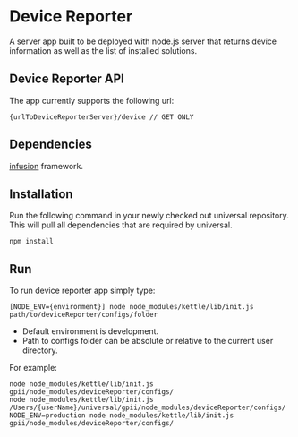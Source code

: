 # Device Reporter

A server app built to be deployed with node.js server that returns device information as well as the list of installed solutions.

## Device Reporter API

The app currently supports the following url:

    {urlToDeviceReporterServer}/device // GET ONLY

## Dependencies

[infusion](https://github.com/fluid-project/infusion) framework.

## Installation

Run the following command in your newly checked out universal repository. This
will pull all dependencies that are required by universal.

    npm install

## Run

To run device reporter app simply type:

    [NODE_ENV={environment}] node node_modules/kettle/lib/init.js path/to/deviceReporter/configs/folder

- Default environment is development.
- Path to configs folder can be absolute or relative to the current user directory.

For example:

    node node_modules/kettle/lib/init.js gpii/node_modules/deviceReporter/configs/
    node node_modules/kettle/lib/init.js /Users/{userName}/universal/gpii/node_modules/deviceReporter/configs/
    NODE_ENV=production node node_modules/kettle/lib/init.js gpii/node_modules/deviceReporter/configs/
